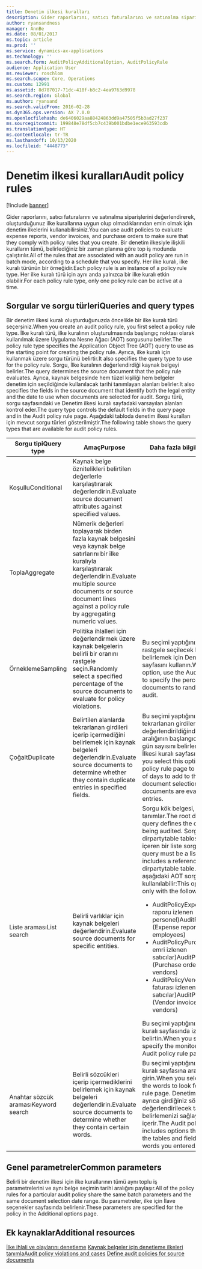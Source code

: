 ```yaml
---
title: Denetim ilkesi kuralları
description: Gider raporlarını, satıcı faturalarını ve satınalma siparişlerini değerlendirerek, oluşturduğunuz ilke kurallarına uygun olup olmadıklarından emin olmak için denetim ilkelerini kullanabilirsiniz. Bir denetim ilkesiyle ilişkili kuralların tümü, belirlediğiniz bir zaman planına göre top iş modunda çalıştırılır.  Her ilke kuralı, ilke kuralı türünün bir örneğidir. Her ilke kuralı türü için aynı anda yalnızca bir ilke kuralı etkin olabilir.
author: ryansandness
manager: AnnBe
ms.date: 08/01/2017
ms.topic: article
ms.prod: ''
ms.service: dynamics-ax-applications
ms.technology: ''
ms.search.form: AuditPolicyAdditionalOption, AuditPolicyRule
audience: Application User
ms.reviewer: roschlom
ms.search.scope: Core, Operations
ms.custom: 12991
ms.assetid: 8d787017-71dc-418f-b8c2-4ea9763d9978
ms.search.region: Global
ms.author: ryansand
ms.search.validFrom: 2016-02-28
ms.dyn365.ops.version: AX 7.0.0
ms.openlocfilehash: de6406029aa88424863dd9a47505f5b3ad27f237
ms.sourcegitcommit: 199848e78df5cb7c439b001bdbe1ece963593cdb
ms.translationtype: HT
ms.contentlocale: tr-TR
ms.lasthandoff: 10/13/2020
ms.locfileid: "4448773"
---
```

# <a name="audit-policy-rules"></a><span data-ttu-id="42bb1-106">Denetim ilkesi kuralları</span><span class="sxs-lookup"><span data-stu-id="42bb1-106">Audit policy rules</span></span>

[!include [banner](../includes/banner.md)]

<span data-ttu-id="42bb1-107">Gider raporlarını, satıcı faturalarını ve satınalma siparişlerini değerlendirerek, oluşturduğunuz ilke kurallarına uygun olup olmadıklarından emin olmak için denetim ilkelerini kullanabilirsiniz.</span><span class="sxs-lookup"><span data-stu-id="42bb1-107">You can use audit policies to evaluate expense reports, vendor invoices, and purchase orders to make sure that they comply with policy rules that you create.</span></span> <span data-ttu-id="42bb1-108">Bir denetim ilkesiyle ilişkili kuralların tümü, belirlediğiniz bir zaman planına göre top iş modunda çalıştırılır.</span><span class="sxs-lookup"><span data-stu-id="42bb1-108">All of the rules that are associated with an audit policy are run in batch mode, according to a schedule that you specify.</span></span>  <span data-ttu-id="42bb1-109">Her ilke kuralı, ilke kuralı türünün bir örneğidir.</span><span class="sxs-lookup"><span data-stu-id="42bb1-109">Each policy rule is an instance of a policy rule type.</span></span> <span data-ttu-id="42bb1-110">Her ilke kuralı türü için aynı anda yalnızca bir ilke kuralı etkin olabilir.</span><span class="sxs-lookup"><span data-stu-id="42bb1-110">For each policy rule type, only one policy rule can be active at a time.</span></span> 

<a name="queries-and-query-types"></a><span data-ttu-id="42bb1-111">Sorgular ve sorgu türleri</span><span class="sxs-lookup"><span data-stu-id="42bb1-111">Queries and query types</span></span>
-----------------------

<span data-ttu-id="42bb1-112">Bir denetim ilkesi kuralı oluşturduğunuzda öncelikle bir ilke kuralı türü seçersiniz.</span><span class="sxs-lookup"><span data-stu-id="42bb1-112">When you create an audit policy rule, you first select a policy rule type.</span></span> <span data-ttu-id="42bb1-113">İlke kuralı türü, ilke kuralının oluşturulmasında başlangıç noktası olarak kullanılmak üzere Uygulama Nesne Ağacı (AOT) sorgusunu belirler.</span><span class="sxs-lookup"><span data-stu-id="42bb1-113">The policy rule type specifies the Application Object Tree (AOT) query to use as the starting point for creating the policy rule.</span></span> <span data-ttu-id="42bb1-114">Ayrıca, ilke kuralı için kullanmak üzere sorgu türünü belirtir.</span><span class="sxs-lookup"><span data-stu-id="42bb1-114">It also specifies the query type to use for the policy rule.</span></span> <span data-ttu-id="42bb1-115">Sorgu, İlke kuralının değerlendirdiği kaynak belgeyi belirler.</span><span class="sxs-lookup"><span data-stu-id="42bb1-115">The query determines the source document that the policy rule evaluates.</span></span> <span data-ttu-id="42bb1-116">Ayrıca, kaynak belgesinde hem tüzel kişiliği hem belgeler denetim için seçildiğinde kullanılacak tarihi tanımlayan alanları belirler.</span><span class="sxs-lookup"><span data-stu-id="42bb1-116">It also specifies the fields in the source document that identify both the legal entity and the date to use when documents are selected for audit.</span></span> <span data-ttu-id="42bb1-117">Sorgu türü, sorgu sayfasındaki ve Denetim ilkesi kuralı sayfadaki varsayılan alanları kontrol eder.</span><span class="sxs-lookup"><span data-stu-id="42bb1-117">The query type controls the default fields in the query page and in the Audit policy rule page.</span></span> <span data-ttu-id="42bb1-118">Aşağıdaki tabloda denetim ilkesi kuralları için mevcut sorgu türleri gösterilmiştir.</span><span class="sxs-lookup"><span data-stu-id="42bb1-118">The following table shows the query types that are available for audit policy rules.</span></span>

<table>
<colgroup>
<col width="33%" />
<col width="33%" />
<col width="33%" />
</colgroup>
<thead>
<tr class="header">
<th><span data-ttu-id="42bb1-119">Sorgu tipi</span><span class="sxs-lookup"><span data-stu-id="42bb1-119">Query type</span></span></th>
<th><span data-ttu-id="42bb1-120">Amaç</span><span class="sxs-lookup"><span data-stu-id="42bb1-120">Purpose</span></span></th>
<th><span data-ttu-id="42bb1-121">Daha fazla bilgi</span><span class="sxs-lookup"><span data-stu-id="42bb1-121">More information</span></span></th>
</tr>
</thead>
<tbody>
<tr class="odd">
<td><span data-ttu-id="42bb1-122">Koşullu</span><span class="sxs-lookup"><span data-stu-id="42bb1-122">Conditional</span></span></td>
<td><span data-ttu-id="42bb1-123">Kaynak belge öznitelikleri belirtilen değerlerle karşılaştırarak değerlendirin.</span><span class="sxs-lookup"><span data-stu-id="42bb1-123">Evaluate source document attributes against specified values.</span></span></td>
<td></td>
</tr>
<tr class="even">
<td><span data-ttu-id="42bb1-124">Topla</span><span class="sxs-lookup"><span data-stu-id="42bb1-124">Aggregate</span></span></td>
<td><span data-ttu-id="42bb1-125">Nümerik değerleri toplayarak birden fazla kaynak belgesini veya kaynak belge satırlarını bir ilke kuralıyla karşılaştırarak değerlendirin.</span><span class="sxs-lookup"><span data-stu-id="42bb1-125">Evaluate multiple source documents or source document lines against a policy rule by aggregating numeric values.</span></span></td>
<td></td>
</tr>
<tr class="odd">
<td><span data-ttu-id="42bb1-126">Örnekleme</span><span class="sxs-lookup"><span data-stu-id="42bb1-126">Sampling</span></span></td>
<td><span data-ttu-id="42bb1-127">Politika ihlalleri için değerlendirmek üzere kaynak belgelerin belirli bir oranını rastgele seçin.</span><span class="sxs-lookup"><span data-stu-id="42bb1-127">Randomly select a specified percentage of the source documents to evaluate for policy violations.</span></span></td>
<td><span data-ttu-id="42bb1-128">Bu seçimi yaptığınızda, denetim için rastgele seçilecek belge yüzdesini belirlemek için Denetim ilkesi kuralı sayfasını kullanın.</span><span class="sxs-lookup"><span data-stu-id="42bb1-128">When you select this option, use the Audit policy rule page to specify the percentage of documents to randomly select for audit.</span></span></td>
</tr>
<tr class="even">
<td><span data-ttu-id="42bb1-129">Çoğalt</span><span class="sxs-lookup"><span data-stu-id="42bb1-129">Duplicate</span></span></td>
<td><span data-ttu-id="42bb1-130">Belirtilen alanlarda tekrarlanan girdileri içerip içermediğini belirlemek için kaynak belgeleri değerlendirin.</span><span class="sxs-lookup"><span data-stu-id="42bb1-130">Evaluate source documents to determine whether they contain duplicate entries in specified fields.</span></span></td>
<td><span data-ttu-id="42bb1-131">Bu seçimi yaptığınızda, belgeler tekrarlanan girdiler için değerlendirildiğinde belge seçim tarihi aralığının başlangıcı olarak eklenecek gün sayısını belirlemek için Denetim İlkesi kuralı sayfasını kullanın.</span><span class="sxs-lookup"><span data-stu-id="42bb1-131">When you select this option, use the Audit policy rule page to specify the number of days to add to the start of the document selection date range when documents are evaluated for duplicate entries.</span></span></td>
</tr>
<tr class="odd">
<td><span data-ttu-id="42bb1-132">Liste araması</span><span class="sxs-lookup"><span data-stu-id="42bb1-132">List search</span></span></td>
<td><span data-ttu-id="42bb1-133">Belirli varlıklar için kaynak belgeleri değerlendirin.</span><span class="sxs-lookup"><span data-stu-id="42bb1-133">Evaluate source documents for specific entities.</span></span></td>
<td><span data-ttu-id="42bb1-134">Sorgu kök belgesi, denetlenen belgeyi tanımlar.</span><span class="sxs-lookup"><span data-stu-id="42bb1-134">The root document of the query defines the document that is being audited.</span></span> <span data-ttu-id="42bb1-135">Sorgu mutlaka dirpartytable tablosuna bir referans içeren bir liste sorgusu olmalıdır.</span><span class="sxs-lookup"><span data-stu-id="42bb1-135">The query must be a list query that includes a reference to the dirpartytable table.</span></span> <span data-ttu-id="42bb1-136">Bu seçenek sadece aşağıdaki AOT sorgularıyla kullanılabilir:</span><span class="sxs-lookup"><span data-stu-id="42bb1-136">This option can be used only with the following AOT queries:</span></span>
<ul>
<li><span data-ttu-id="42bb1-137"><span class="ui">AuditPolicyExpenseList</span> (Gider raporu izlenen personel)</span><span class="sxs-lookup"><span data-stu-id="42bb1-137"><span class="ui">AuditPolicyExpenseList</span> (Expense report monitored employees)</span></span></li>
<li><span data-ttu-id="42bb1-138"><span class="ui">AuditPolicyPurchList</span> (Satın alma emri izlenen satıcılar)</span><span class="sxs-lookup"><span data-stu-id="42bb1-138"><span class="ui">AuditPolicyPurchList</span> (Purchase order monitored vendors)</span></span></li>
<li><span data-ttu-id="42bb1-139"><span class="ui">AuditPolicyVendInvoiceList</span> (Satıcı faturası izlenen satıcılar)</span><span class="sxs-lookup"><span data-stu-id="42bb1-139"><span class="ui">AuditPolicyVendInvoiceList</span> (Vendor invoice monitored vendors)</span></span></li>
</ul>
<span data-ttu-id="42bb1-140">Bu seçimi yaptığınızda, Denetim İlkesi kuralı sayfasında izlenen varlıkları belirtin.</span><span class="sxs-lookup"><span data-stu-id="42bb1-140">When you select this option, specify the monitored entities in the Audit policy rule page.</span></span></td>
</tr>
<tr class="even">
<td><span data-ttu-id="42bb1-141">Anahtar sözcük araması</span><span class="sxs-lookup"><span data-stu-id="42bb1-141">Keyword search</span></span></td>
<td><span data-ttu-id="42bb1-142">Belirli sözcükleri içerip içermediklerini belirlemek için kaynak belgeleri değerlendirin.</span><span class="sxs-lookup"><span data-stu-id="42bb1-142">Evaluate source documents to determine whether they contain certain words.</span></span></td>
<td><span data-ttu-id="42bb1-143">Bu seçimi yaptığınızda, Denetim İlkesi kuralı sayfasına aradığınız kelimeleri girin.</span><span class="sxs-lookup"><span data-stu-id="42bb1-143">When you select this option, enter the words to look for in the Audit policy rule page.</span></span> <span data-ttu-id="42bb1-144">Denetim İlkesi kural sayfası ayrıca girdiğiniz sözcükler için değerlendirilecek tabloları ve alanları belirlemenizi sağlayan seçenekler de içerir.</span><span class="sxs-lookup"><span data-stu-id="42bb1-144">The Audit policy rule page also includes options that let you specify the tables and fields to evaluate for the words you entered.</span></span></td>
</tr>
</tbody>
</table>

## <a name="common-parameters"></a><span data-ttu-id="42bb1-145">Genel parametreler</span><span class="sxs-lookup"><span data-stu-id="42bb1-145">Common parameters</span></span>
<span data-ttu-id="42bb1-146">Belirli bir denetim ilkesi için ilke kurallarının tümü aynı toplu iş parametrelerini ve aynı belge seçimin tarihi aralığını paylaşır.</span><span class="sxs-lookup"><span data-stu-id="42bb1-146">All of the policy rules for a particular audit policy share the same batch parameters and the same document selection date range.</span></span> <span data-ttu-id="42bb1-147">Bu parametreler, ilke için İlave seçenekler sayfasında belirlenir.</span><span class="sxs-lookup"><span data-stu-id="42bb1-147">These parameters are specified for the policy in the Additional options page.</span></span>



<a name="additional-resources"></a><span data-ttu-id="42bb1-148">Ek kaynaklar</span><span class="sxs-lookup"><span data-stu-id="42bb1-148">Additional resources</span></span>
--------

<span data-ttu-id="42bb1-149">[İlke ihlali ve olaylarını denetleme](audit-policy-violations-cases.md)
[Kaynak belgeler için denetleme ilkeleri tanımla](tasks/define-audit-policies-source-documents.md)</span><span class="sxs-lookup"><span data-stu-id="42bb1-149">[Audit policy violations and cases](audit-policy-violations-cases.md)
[Define audit policies for source documents](tasks/define-audit-policies-source-documents.md)</span></span>


